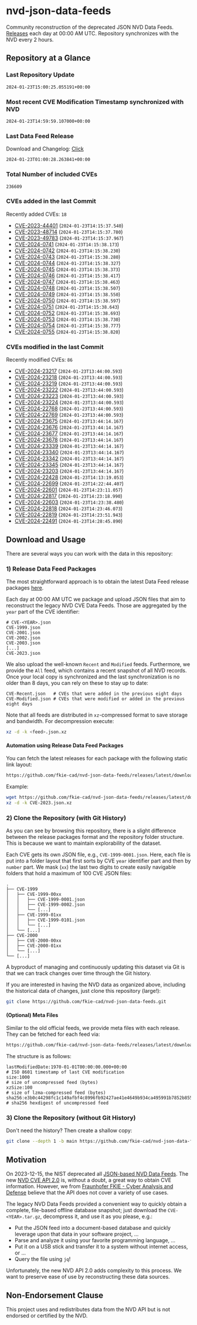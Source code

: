 # nvd-json-data-feeds

Community reconstruction of the deprecated JSON NVD Data Feeds. 
[Releases](https://github.com/fkie-cad/nvd-json-data-feeds/releases/latest) each day at 00:00 AM UTC.
Repository synchronizes with the NVD every 2 hours.

## Repository at a Glance

### Last Repository Update

```plain
2024-01-23T15:00:25.055191+00:00
```

### Most recent CVE Modification Timestamp synchronized with NVD

```plain
2024-01-23T14:59:59.107000+00:00
```

### Last Data Feed Release

Download and Changelog: [Click](https://github.com/fkie-cad/nvd-json-data-feeds/releases/latest)

```plain
2024-01-23T01:00:28.263841+00:00
```

### Total Number of included CVEs

```plain
236609
```

### CVEs added in the last Commit

Recently added CVEs: `18`

* [CVE-2023-44401](CVE-2023/CVE-2023-444xx/CVE-2023-44401.json) (`2024-01-23T14:15:37.540`)
* [CVE-2023-48714](CVE-2023/CVE-2023-487xx/CVE-2023-48714.json) (`2024-01-23T14:15:37.780`)
* [CVE-2023-49783](CVE-2023/CVE-2023-497xx/CVE-2023-49783.json) (`2024-01-23T14:15:37.967`)
* [CVE-2024-0741](CVE-2024/CVE-2024-07xx/CVE-2024-0741.json) (`2024-01-23T14:15:38.173`)
* [CVE-2024-0742](CVE-2024/CVE-2024-07xx/CVE-2024-0742.json) (`2024-01-23T14:15:38.230`)
* [CVE-2024-0743](CVE-2024/CVE-2024-07xx/CVE-2024-0743.json) (`2024-01-23T14:15:38.280`)
* [CVE-2024-0744](CVE-2024/CVE-2024-07xx/CVE-2024-0744.json) (`2024-01-23T14:15:38.327`)
* [CVE-2024-0745](CVE-2024/CVE-2024-07xx/CVE-2024-0745.json) (`2024-01-23T14:15:38.373`)
* [CVE-2024-0746](CVE-2024/CVE-2024-07xx/CVE-2024-0746.json) (`2024-01-23T14:15:38.417`)
* [CVE-2024-0747](CVE-2024/CVE-2024-07xx/CVE-2024-0747.json) (`2024-01-23T14:15:38.463`)
* [CVE-2024-0748](CVE-2024/CVE-2024-07xx/CVE-2024-0748.json) (`2024-01-23T14:15:38.507`)
* [CVE-2024-0749](CVE-2024/CVE-2024-07xx/CVE-2024-0749.json) (`2024-01-23T14:15:38.550`)
* [CVE-2024-0750](CVE-2024/CVE-2024-07xx/CVE-2024-0750.json) (`2024-01-23T14:15:38.597`)
* [CVE-2024-0751](CVE-2024/CVE-2024-07xx/CVE-2024-0751.json) (`2024-01-23T14:15:38.643`)
* [CVE-2024-0752](CVE-2024/CVE-2024-07xx/CVE-2024-0752.json) (`2024-01-23T14:15:38.693`)
* [CVE-2024-0753](CVE-2024/CVE-2024-07xx/CVE-2024-0753.json) (`2024-01-23T14:15:38.730`)
* [CVE-2024-0754](CVE-2024/CVE-2024-07xx/CVE-2024-0754.json) (`2024-01-23T14:15:38.777`)
* [CVE-2024-0755](CVE-2024/CVE-2024-07xx/CVE-2024-0755.json) (`2024-01-23T14:15:38.820`)


### CVEs modified in the last Commit

Recently modified CVEs: `86`

* [CVE-2024-23217](CVE-2024/CVE-2024-232xx/CVE-2024-23217.json) (`2024-01-23T13:44:00.593`)
* [CVE-2024-23218](CVE-2024/CVE-2024-232xx/CVE-2024-23218.json) (`2024-01-23T13:44:00.593`)
* [CVE-2024-23219](CVE-2024/CVE-2024-232xx/CVE-2024-23219.json) (`2024-01-23T13:44:00.593`)
* [CVE-2024-23222](CVE-2024/CVE-2024-232xx/CVE-2024-23222.json) (`2024-01-23T13:44:00.593`)
* [CVE-2024-23223](CVE-2024/CVE-2024-232xx/CVE-2024-23223.json) (`2024-01-23T13:44:00.593`)
* [CVE-2024-23224](CVE-2024/CVE-2024-232xx/CVE-2024-23224.json) (`2024-01-23T13:44:00.593`)
* [CVE-2024-22768](CVE-2024/CVE-2024-227xx/CVE-2024-22768.json) (`2024-01-23T13:44:00.593`)
* [CVE-2024-22769](CVE-2024/CVE-2024-227xx/CVE-2024-22769.json) (`2024-01-23T13:44:00.593`)
* [CVE-2024-23675](CVE-2024/CVE-2024-236xx/CVE-2024-23675.json) (`2024-01-23T13:44:14.167`)
* [CVE-2024-23676](CVE-2024/CVE-2024-236xx/CVE-2024-23676.json) (`2024-01-23T13:44:14.167`)
* [CVE-2024-23677](CVE-2024/CVE-2024-236xx/CVE-2024-23677.json) (`2024-01-23T13:44:14.167`)
* [CVE-2024-23678](CVE-2024/CVE-2024-236xx/CVE-2024-23678.json) (`2024-01-23T13:44:14.167`)
* [CVE-2024-23339](CVE-2024/CVE-2024-233xx/CVE-2024-23339.json) (`2024-01-23T13:44:14.167`)
* [CVE-2024-23340](CVE-2024/CVE-2024-233xx/CVE-2024-23340.json) (`2024-01-23T13:44:14.167`)
* [CVE-2024-23342](CVE-2024/CVE-2024-233xx/CVE-2024-23342.json) (`2024-01-23T13:44:14.167`)
* [CVE-2024-23345](CVE-2024/CVE-2024-233xx/CVE-2024-23345.json) (`2024-01-23T13:44:14.167`)
* [CVE-2024-23203](CVE-2024/CVE-2024-232xx/CVE-2024-23203.json) (`2024-01-23T13:44:14.167`)
* [CVE-2024-22428](CVE-2024/CVE-2024-224xx/CVE-2024-22428.json) (`2024-01-23T14:13:19.053`)
* [CVE-2024-22699](CVE-2024/CVE-2024-226xx/CVE-2024-22699.json) (`2024-01-23T14:22:44.407`)
* [CVE-2024-22601](CVE-2024/CVE-2024-226xx/CVE-2024-22601.json) (`2024-01-23T14:23:11.057`)
* [CVE-2024-22817](CVE-2024/CVE-2024-228xx/CVE-2024-22817.json) (`2024-01-23T14:23:18.990`)
* [CVE-2024-22603](CVE-2024/CVE-2024-226xx/CVE-2024-22603.json) (`2024-01-23T14:23:38.480`)
* [CVE-2024-22818](CVE-2024/CVE-2024-228xx/CVE-2024-22818.json) (`2024-01-23T14:23:46.073`)
* [CVE-2024-22819](CVE-2024/CVE-2024-228xx/CVE-2024-22819.json) (`2024-01-23T14:23:51.943`)
* [CVE-2024-22491](CVE-2024/CVE-2024-224xx/CVE-2024-22491.json) (`2024-01-23T14:28:45.890`)


## Download and Usage

There are several ways you can work with the data in this repository:

### 1) Release Data Feed Packages

The most straightforward approach is to obtain the latest Data Feed release packages [here](https://github.com/fkie-cad/nvd-json-data-feeds/releases/latest).

Each day at 00:00 AM UTC we package and upload JSON files that aim to reconstruct the legacy NVD CVE Data Feeds.
Those are aggregated by the `year` part of the CVE identifier:

```
# CVE-<YEAR>.json
CVE-1999.json
CVE-2001.json
CVE-2002.json
CVE-2003.json
[...]
CVE-2023.json
```

We also upload the well-known `Recent` and `Modified` feeds.
Furthermore, we provide the `All` feed, which contains a recent snapshot of all NVD records.
Once your local copy is synchronized and the last synchronization is no older than 8 days, you can rely on these to stay up to date:

```plain
CVE-Recent.json   # CVEs that were added in the previous eight days
CVE-Modified.json # CVEs that were modified or added in the previous eight days
```

Note that all feeds are distributed in `xz`-compressed format to save storage and bandwidth.
For decompression execute:

```sh
xz -d -k <feed>.json.xz
```


#### Automation using Release Data Feed Packages

You can fetch the latest releases for each package with the following static link layout:

```sh
https://github.com/fkie-cad/nvd-json-data-feeds/releases/latest/download/CVE-<YEAR>.json.xz
```

Example:

```sh
wget https://github.com/fkie-cad/nvd-json-data-feeds/releases/latest/download/CVE-2023.json.xz
xz -d -k CVE-2023.json.xz
```



### 2) Clone the Repository (with Git History)

As you can see by browsing this repository, there is a slight difference between the release packages format and the repository folder structure.
This is because we want to maintain explorability of the dataset.

Each CVE gets its own JSON file, e.g., `CVE-1999-0001.json`.
Here, each file is put into a folder layout that first sorts by CVE `year` identifier part and then by `number` part.
We mask (`xx`) the last two digits to create easily navigable folders that hold a maximum of 100 CVE JSON files:

```plain
.
├── CVE-1999
│   ├── CVE-1999-00xx
│   │   ├── CVE-1999-0001.json
│   │   ├── CVE-1999-0002.json
│   │   └── [...]
│   ├── CVE-1999-01xx
│   │   ├── CVE-1999-0101.json
│   │   └── [...]
│   └── [...]
├── CVE-2000
│   ├── CVE-2000-00xx
│   ├── CVE-2000-01xx
│   └── [...]
└── [...]
```

A byproduct of managing and continuously updating this dataset via Git is that we can track changes over time through the Git history.

If you are interested in having the NVD data as organized above, including the historical data of changes, just clone this repository (large!):

```sh
git clone https://github.com/fkie-cad/nvd-json-data-feeds.git
```

#### (Optional) Meta Files

Similar to the old official feeds, we provide meta files with each release. They can be fetched for each feed via:

```sh
https://github.com/fkie-cad/nvd-json-data-feeds/releases/latest/download/CVE-<YEAR>.meta
```

The structure is as follows:

```plain
lastModifiedDate:1970-01-01T00:00:00.000+00:00                          # ISO 8601 timestamp of last CVE modification
size:1000                                                               # size of uncompressed feed (bytes)
xzSize:100                                                              # size of lzma-compressed feed (bytes)
sha256:e3b0c44298fc1c149afbf4c8996fb92427ae41e4649b934ca495991b7852b855 # sha256 hexdigest of uncompressed feed
```


### 3) Clone the Repository (without Git History)

Don't need the history? Then create a shallow copy:

```sh
git clone --depth 1 -b main https://github.com/fkie-cad/nvd-json-data-feeds.git
```

## Motivation

On 2023-12-15, the NIST deprecated all [JSON-based NVD Data Feeds](https://nvd.nist.gov/vuln/data-feeds#divRetirementBanner-1).
The new [NVD CVE API 2.0](https://nvd.nist.gov/developers/vulnerabilities) is, without a doubt, a great way to obtain CVE information.
However, we from [Fraunhofer FKIE - Cyber Analysis and Defense](https://www.fkie.fraunhofer.de/en/departments/cad.html) believe that the API does not cover a variety of use cases.

The legacy NVD Data Feeds provided a convenient way to quickly obtain a complete, file-based offline database snapshot; just download the `CVE-<YEAR>.tar.gz`, decompress it, and use it as you please, e.g.:

* Put the JSON feed into a document-based database and quickly leverage upon that data in your software project, ...
* Parse and analyze it using your favorite programming language, ...
* Put it on a USB stick and transfer it to a system without internet access, or ...
* Query the file using `jq`!

Unfortunately, the new NVD API 2.0 adds complexity to this process.
We want to preserve ease of use by reconstructing these data sources.

## Non-Endorsement Clause

This project uses and redistributes data from the NVD API but is not endorsed or certified by the NVD.